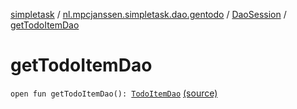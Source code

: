[simpletask](../../index.md) / [nl.mpcjanssen.simpletask.dao.gentodo](../index.md) / [DaoSession](index.md) / [getTodoItemDao](.)

# getTodoItemDao

`open fun getTodoItemDao(): `[`TodoItemDao`](../-todo-item-dao/index.md) [(source)](https://github.com/mpcjanssen/simpletask-android/blob/master/src/main/java/nl/mpcjanssen/simpletask/dao/gentodo/DaoSession.java#L45)